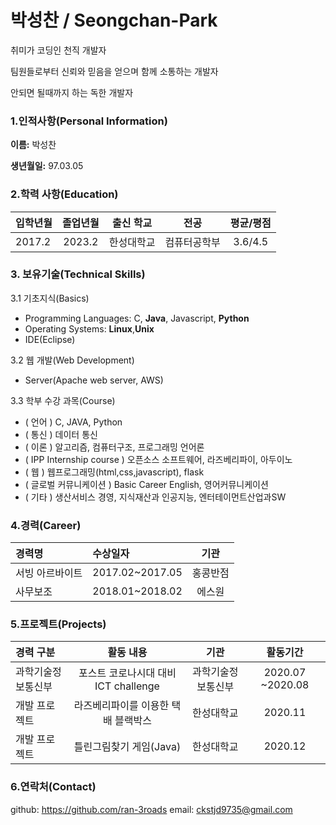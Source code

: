 # 박성찬 / Seongchan-Park
취미가  코딩인 천직 개발자

팀원들로부터 신뢰와 믿음을 얻으며 함께 소통하는 개발자

안되면 될때까지 하는 독한 개발자

### 1.인적사항(Personal Information)  

  **이름:** 박성찬 
  
  **생년월일:** 97.03.05  
  
  
### 2.학력 사항(Education)  
| 입학년월 | 졸업년월 | 출신 학교 |전공 | 평균/평점 | 
| :---         |     :---:      |        :---:   |    :---:      | :---:       |  
| 2017.2 | 2023.2 | 한성대학교   |컴퓨터공학부 | 3.6/4.5 |


### 3. 보유기술(Technical Skills)

3.1  기초지식(Basics)
* Programming Languages: C, __Java__, Javascript, __Python__
* Operating Systems: __Linux__,__Unix__
* IDE(Eclipse)

3.2 웹 개발(Web Development)
* Server(Apache web server, AWS)

3.3 학부 수강 과목(Course)
* ( 언어 ) C, JAVA, Python
* ( 통신 ) 데이터 통신
* ( 이론 ) 알고리즘, 컴퓨터구조, 프로그래밍 언어론
* ( IPP Internship course ) 오픈소스 소프트웨어, 라즈베리파이, 아두이노
* ( 웹 ) 웹프로그래밍(html,css,javascript), flask
* ( 글로벌 커뮤니케이션 ) Basic Career English, 영어커뮤니케이션
* ( 기타 ) 생산서비스 경영, 지식재산과 인공지능, 엔터테이먼트산업과SW

### 4.경력(Career)

| 경력명 | 수상일자 | 기관 |
| :---         |     :---      |         :---:    |
| 서빙 아르바이트 |2017.02~2017.05      | 홍콩반점   |
| 사무보조  |2018.01~2018.02    | 에스원   |

### 5.프로젝트(Projects)

| 경력 구분 | 활동 내용 | 기관 |활동기간 |
| :---         |     :---:      |        :---:   |    :---:      |
| 과학기술정보통신부|포스트 코로나시대 대비 ICT challenge|과학기술정보통신부|2020.07 ~2020.08|
| 개발 프로젝트 |라즈베리파이를 이용한 택배 블랙박스|한성대학교|2020.11|
| 개발 프로젝트 |틀린그림찾기 게임(Java)|한성대학교|2020.12|



### 6.연락처(Contact)
github: https://github.com/ran-3roads
email: ckstjd9735@gmail.com 
